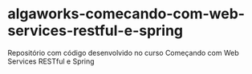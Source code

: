 # algaworks-comecando-com-web-services-restful-e-spring
Repositório com código desenvolvido no curso Começando com Web Services RESTful e Spring
